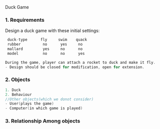 Duck Game

### 1. Requirements
Design a duck game with these initial settings:
```c
 duck-type      fly     swim    quack
 rubber          no      yes     no
 mallard         yes     no      no
 model           no      no      yes

During the game, player can attach a rocket to duck and make it fly.
- Design should be closed for modification, open for extension.
```

### 2. Objects
```c
1. Duck
2. Behaviour
//Other objects(which we donot consider)
- User(plays the game)
- Computer(in which game is played)
```

### 3. Relationship Among objects
